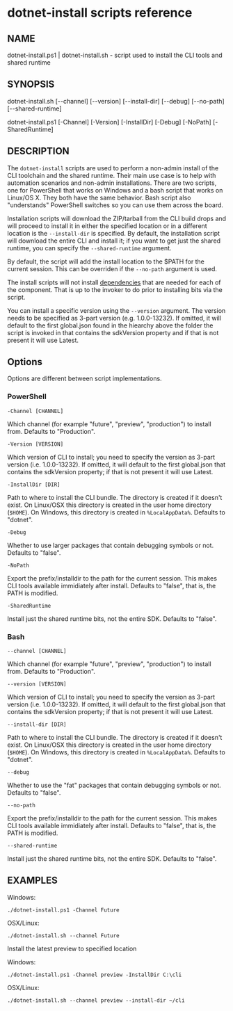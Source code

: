 dotnet-install scripts reference
================================

## NAME
dotnet-install.ps1 | dotnet-install.sh - script used to install the CLI tools and shared runtime

## SYNOPSIS
dotnet-install.sh [--channel] [--version]
    [--install-dir] [--debug] [--no-path] 
    [--shared-runtime]

dotnet-install.ps1 [-Channel] [-Version]
    [-InstallDir] [-Debug] [-NoPath] 
    [-SharedRuntime]

## DESCRIPTION
The `dotnet-install` scripts are used to perform a non-admin install of the CLI toolchain and the shared runtime. Their 
main use case is to help with automation scenarios and non-admin installations. There are two scripts, one for PowerShell 
that works on Windows and a bash script that works on Linux/OS X. They both have the same behavior. Bash script also 
"understands" PowerShell switches so you can use them across the board. 

Installation scripts will download the ZIP/tarball from the CLI build drops and will proceed to install it in either the 
specified location or in a different location is the `--install-dir` is specified. By default, the installation script 
will download the entire CLI and install it; if you want to get just the shared runtime, you can specify the `--shared-runtime`
argument. 

By default, the script will add the install location to the $PATH for the current session. This can be overriden if the 
`--no-path` argument is used. 

The install scripts will not install [dependencies](https://github.com/dotnet/cli/tree/rel/1.0.0/Documentation/reqs.md) 
that are needed for each of the component. That is up to the invoker to do prior to installing bits via the script. 

You can install a specific version using the `--version` argument. The version needs to be specified as 3-part version 
(e.g. 1.0.0-13232). If omitted, it will default to the first global.json found in the hiearchy above the folder the script 
is invoked in that contains the sdkVersion property and if that is not present it will use Latest.

## Options
Options are different between script implementations. 

### PowerShell
`-Channel [CHANNEL]`

Which channel (for example "future", "preview", "production") to install from. Defaults to "Production".

`-Version [VERSION]`

Which version of CLI to install; you need to specify the version as 3-part version (i.e. 1.0.0-13232). If omitted, it will default to the first global.json that contains the sdkVersion property; if that is not present it will use Latest. 	

`-InstallDir [DIR]`

Path to where to install the CLI bundle. The directory is created if it doesn't exist. On Linux/OSX this directory is created in the user home directory (`$HOME`). On Windows, this directory is created in `%LocalAppData%`. Defaults to "dotnet".

`-Debug`

Whether to use larger packages that contain debugging symbols or not. Defaults to "false".	

`-NoPath`

Export the prefix/installdir to the path for the current session. This makes CLI tools available immidiately after install. 
Defaults to "false", that is, the PATH is modified. 

`-SharedRuntime`

Install just the shared runtime bits, not the entire SDK. Defaults to "false".

### Bash
`--channel [CHANNEL]`

Which channel (for example "future", "preview", "production") to install from. Defaults to "Production".

`--version [VERSION]`

Which version of CLI to install; you need to specify the version as 3-part version (i.e. 1.0.0-13232). If omitted, it will default to the first global.json that contains the sdkVersion property; if that is not present it will use Latest. 	

`--install-dir [DIR]`

Path to where to install the CLI bundle. The directory is created if it doesn't exist. On Linux/OSX this directory is created in the user home directory (`$HOME`). On Windows, this directory is created in `%LocalAppData%`. Defaults to "dotnet".

`--debug`

Whether to use the "fat" packages that contain debugging symbols or not. Defaults to "false".	

`--no-path`

Export the prefix/installdir to the path for the current session. This makes CLI tools available immidiately after install. 
Defaults to "false", that is, the PATH is modified. 

`--shared-runtime`

Install just the shared runtime bits, not the entire SDK. Defaults to "false".

## EXAMPLES

Windows:

```
./dotnet-install.ps1 -Channel Future
```

OSX/Linux:

```
./dotnet-install.sh --channel Future
```

Install the latest preview to specified location

Windows:

```
./dotnet-install.ps1 -Channel preview -InstallDir C:\cli
```

OSX/Linux:

```
./dotnet-install.sh --channel preview --install-dir ~/cli
```

